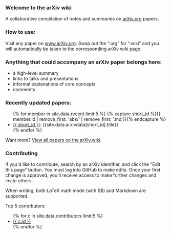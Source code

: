 ### Welcome to the arXiv wiki
A collaborative compilation of notes and summaries on [arXiv.org](url) papers.

### How to use:
Visit any paper on www.arXiv.org. Swap out the “.org” for “.wiki” and you will automatically be taken to the corresponding arXiv wiki page.


### Anything that could accompany an arXiv paper belongs here:

* a high-level summary
* links to talks and presentations
* informal explanations of core concepts
* comments


### Recently updated papers:
<ul>
{% for member in site.data.recent limit:5 %}
{% capture short_id %}{{ member.id | remove_first: 'abs/' | remove_first: '.md'}}{% endcapture %}
<li><a href="/{{ member.id }}">{{ short_id }}</a>: {{site.data.arxivdata[short_id].title}}</li>
{% endfor %}
</ul>

Want more? [View all papers on the arXiv.wiki](/all).

### Contributing

If you'd like to contribute, search by an arXiv identifier, and click the "Edit this page" button. You must log into GitHub to make edits. Once your first change is approved, you'll receive access to make further changes and invite others.

When writing, both LaTeX math mode (with \$\$) and Markdown are supported.

Top 5 contributors:
<ul>
{% for c in site.data.contributors limit:5 %}
<li><a target="_blank" href="https://github.com/{{ c.id }}">{{ c.id }}</a></li>
{% endfor %}
</ul>

